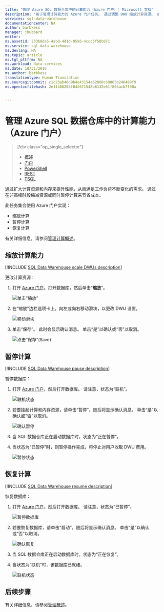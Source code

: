 ```yaml
---
title: "管理 Azure SQL 数据仓库中的计算能力（Azure 门户）| Microsoft 文档"
description: "用于管理计算能力的 Azure 门户任务。 通过调整 DWU 缩放计算资源。 或者，暂停和恢复计算资源来节省成本。"
services: sql-data-warehouse
documentationcenter: NA
author: barbkess
manager: jhubbard
editor: 
ms.assetid: 233b0da5-4abd-4d1d-9586-4ccc5f50b071
ms.service: sql-data-warehouse
ms.devlang: NA
ms.topic: article
ms.tgt_pltfrm: NA
ms.workload: data-services
ms.date: 10/31/2016
ms.author: barbkess
translationtype: Human Translation
ms.sourcegitcommit: c1c23ab46d9b4e43154a62080cb8865b246489f9
ms.openlocfilehash: 2e11486203f04d671548b6132e61f804acb7f90a


---
```

# <a name="manage-compute-power-in-azure-sql-data-warehouse-azure-portal"></a>管理 Azure SQL 数据仓库中的计算能力（Azure 门户）
> [!div class="op_single_selector"]
> * [概述](sql-data-warehouse-manage-compute-overview.md)
> * [门户](sql-data-warehouse-manage-compute-portal.md)
> * [PowerShell](sql-data-warehouse-manage-compute-powershell.md)
> * [REST](sql-data-warehouse-manage-compute-rest-api.md)
> * [TSQL](sql-data-warehouse-manage-compute-tsql.md)
>
>

通过扩大计算资源和内存来提升性能，从而满足工作负荷不断变化的需求。 通过在非高峰时段缩减资源或同时暂停计算来节省成本。

此任务集合使用 Azure 门户实现：

* 缩放计算
* 暂停计算
* 恢复计算

有关详细信息，请参阅[管理计算概述][管理计算概述]。

## <a name="scale-compute-power"></a>缩放计算能力
[!INCLUDE [SQL Data Warehouse scale DWUs description](../../includes/sql-data-warehouse-scale-dwus-description.md)]

更改计算资源：

1. 打开 [Azure 门户][Azure 门户]，打开数据库，然后单击“**缩放**”。

    ![单击“缩放”][1]
2. 在“缩放”边栏选项卡上，向左或向右移动滑块，以更改 DWU 设置。

    ![移动滑块][2]
3. 单击“保存”。 此时会显示确认消息。 单击“是”以确认或“否”以取消。

    ![点击“保存”(Save)][3]

<a name="pause-compute-bk"></a>

## <a name="pause-compute"></a>暂停计算
[!INCLUDE [SQL Data Warehouse pause description](../../includes/sql-data-warehouse-pause-description.md)]

暂停数据库：

1. 打开 [Azure 门户][Azure 门户]，然后打开数据库。 请注意，状态为“联机”。

    ![联机状态][6]
2. 若要挂起计算和内存资源，请单击“暂停”，随后将显示确认消息。 单击“是”以确认或“否”以取消。

    ![确认暂停][7]
3. 当 SQL 数据仓库正在启动数据库时，状态为“正在暂停”。
4. 当状态为“已暂停”时，则暂停操作完成，将停止对用户收取 DWU 费用。

    ![暂停状态][4]

<a name="resume-compute-bk"></a>

## <a name="resume-compute"></a>恢复计算
[!INCLUDE [SQL Data Warehouse resume description](../../includes/sql-data-warehouse-resume-description.md)]

恢复数据库：

1. 打开 [Azure 门户][Azure 门户]，然后打开数据库。 请注意，状态为“已暂停”。

    ![暂停数据库][4]
2. 若要恢复数据库，请单击“启动”，随后将显示确认消息。 单击“是”以确认或“否”以取消。

    ![确认恢复][5]
3. 当 SQL 数据仓库正在启动数据库时，状态为“正在恢复”。
4. 当状态为“联机”时，该数据库已就绪。

    ![联机状态][6]

<a name="next-steps-bk"></a>

## <a name="next-steps"></a>后续步骤
有关详细信息，请参阅[管理概述][管理概述]。

<!--Image references-->
[1]: ./media/sql-data-warehouse-manage-compute-portal/click-scale.png
[2]: ./media/sql-data-warehouse-manage-compute-portal/move-slider.png
[3]: ./media/sql-data-warehouse-manage-compute-portal/click-save.png
[4]: ./media/sql-data-warehouse-manage-compute-portal/resume-database.png
[5]: ./media/sql-data-warehouse-manage-compute-portal/resume-confirm.png
[6]: ./media/sql-data-warehouse-manage-compute-portal/pause-database.png
[7]: ./media/sql-data-warehouse-manage-compute-portal/pause-confirm.png

<!--Article references-->
[管理概述]: ./sql-data-warehouse-overview-manage.md
[管理计算概述]: ./sql-data-warehouse-manage-compute-overview.md

<!--MSDN references-->


<!--Other Web references-->

[Azure 门户]: http://portal.azure.com/



<!--HONumber=Nov16_HO3-->



